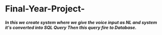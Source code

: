 # Final-Year-Project-
##### In this we create system where we give the voice input as NL and system it's converted into SQL Query Then this query fire to Database.
